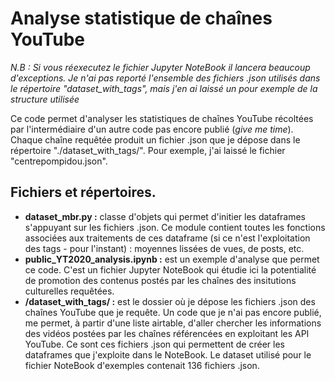 # Analyse statistique de chaînes YouTube

_N.B : Si vous réexecutez le fichier Jupyter NoteBook il lancera beaucoup d'exceptions. Je n'ai pas reporté l'ensemble des fichiers .json utilisés dans le répertoire "dataset_with_tags", mais j'en ai laissé un pour exemple de la structure utilisée_ 

Ce code permet d'analyser les statistiques de chaînes YouTube récoltées par l'intermédiaire d'un autre code pas encore publié (_give me time_). Chaque chaîne requêtée produit un fichier .json que je dépose dans le répertoire "./dataset_with_tags/". Pour exemple, j'ai laissé le fichier "centrepompidou.json".

## Fichiers et répertoires.

- __dataset_mbr.py :__ classe d'objets qui permet d'initier les dataframes s'appuyant sur les fichiers .json. Ce module contient toutes les fonctions associées aux traitements de ces dataframe (si ce n'est l'exploitation des tags - pour l'instant) : moyennes lissées de vues, de posts, etc.
- __public_YT2020_analysis.ipynb :__ est un exemple d'analyse que permet ce code. C'est un fichier Jupyter NoteBook qui étudie ici la potentialité de promotion des contenus postés par les chaînes des insitutions culturelles requêtées.
- __/dataset_with_tags/ :__ est le dossier où je dépose les fichiers .json des chaînes YouTube que je requête. Un code que je n'ai pas encore publié, me permet, à partir d'une liste airtable, d'aller chercher les informations des vidéos postées par les chaînes référencées en exploitant les API YouTube. Ce sont ces fichiers .json qui permettent de créer les dataframes que j'exploite dans le NoteBook. Le dataset utilisé pour le fichier NoteBook d'exemples contenait 136 fichiers .json.
